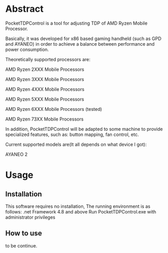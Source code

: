 ﻿# Abstract

PocketTDPControl is a tool for adjusting TDP of AMD Ryzen Mobile Processor. 

Basically, it was developed for x86 based gaming handheld (such as GPD and AYANEO) in order to achieve a balance between performance and power consumption.

Theoretically supported processors are:

AMD Ryzen 2XXX Mobile Processors

AMD Ryzen 3XXX Mobile Processors

AMD Ryzen 4XXX Mobile Processors

AMD Ryzen 5XXX Mobile Processors

AMD Ryzen 6XXX Mobile Processors (tested)

AMD Ryzen 73XX Mobile Processors

In addition, PocketTDPControl will be adapted to some machine to provide specialized features, such as: button mapping, fan control, etc.

Current supported models are(It all depends on what device I got):

AYANEO 2

# Usage

## Installation

This software requires no installation, The running environment is as follows:
.net Framework 4.8 and above
Run PocketTDPControl.exe with administrator privileges

## How to use

to be continue.